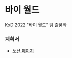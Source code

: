 # 바이 월드
KxD 2022 "바이 월드" 팀 출품작

### 계획서
+ [노션 페이지](https://kxd2022-byeworld.notion.site/kxd2022-byeworld/7a0fce51e67344528c2d88bc9aad0591)
